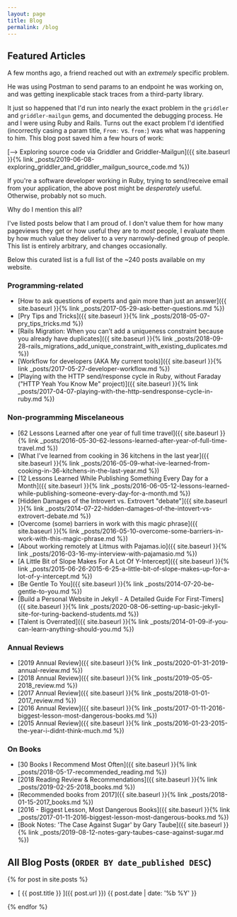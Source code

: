 ```yaml
---
layout: page
title: Blog
permalink: /blog
---
```


## Featured Articles

A few months ago, a friend reached out with an _extremely_ specific problem. 

He was using Postman to send params to an endpoint he was working on, and was getting inexplicable stack traces from a third-party library. 

It just so happened that I'd run into nearly the exact problem in the `griddler` and `griddler-mailgun` gems, and documented the debugging process. He and I were using Ruby and Rails. Turns out the exact problem I'd identified (incorrectly casing a param title, `From:` vs. `from:`) was what was happening to him. This blog post saved him a few hours of work:

[--> Exploring source code via Griddler and Griddler-Mailgun]({{ site.baseurl }}{% link _posts/2019-06-08-exploring_griddler_and_griddler_mailgun_source_code.md %})

If you're a software developer working in Ruby, trying to send/receive email from your application, the above post might be _desperately_ useful. Otherwise, probably not so much.

Why do I mention this all? 

I've listed posts below that I am proud of. I don't value them for how many pageviews they get or how useful they are to _most_ people, I evaluate them by how much value they deliver to a very narrowly-defined group of people. This list is entirely arbitrary, and changes occasionally. 

Below this curated list is a full list of the ~240 posts available on my website. 

### Programming-related

- [How to ask questions of experts and gain more than just an answer]({{ site.baseurl }}{% link _posts/2017-05-29-ask-better-questions.md %})
- [Pry Tips and Tricks]({{ site.baseurl }}{% link _posts/2018-05-07-pry_tips_tricks.md %})
- [Rails Migration: When you can’t add a uniqueness constraint because you already have duplicates]({{ site.baseurl }}{% link _posts/2018-09-28-rails_migrations_add_unique_constraint_with_existing_duplicates.md %})
- [Workflow for developers (AKA My current tools)]({{ site.baseurl }}{% link _posts/2017-05-27-developer-workflow.md %})
- [Playing with the HTTP send/response cycle in Ruby, without Faraday ("HTTP Yeah You Know Me" project)]({{ site.baseurl }}{% link _posts/2017-04-07-playing-with-the-http-sendresponse-cycle-in-ruby.md %})

### Non-programming Miscelaneous 

- [62 Lessons Learned after one year of full time travel]({{ site.baseurl }}{% link _posts/2016-05-30-62-lessons-learned-after-year-of-full-time-travel.md %})
- [What I've learned from cooking in 36 kitchens in the last year]({{ site.baseurl }}{% link _posts/2016-05-09-what-ive-learned-from-cooking-in-36-kitchens-in-the-last-year.md %})
- [12 Lessons Learned While Publishing Something Every Day for a Month]({{ site.baseurl }}{% link _posts/2016-06-05-12-lessons-learned-while-publishing-someone-every-day-for-a-month.md %})
- [Hidden Damages of the Introvert vs. Extrovert "debate"]({{ site.baseurl }}{% link _posts/2014-07-22-hidden-damages-of-the-intovert-vs-extrovert-debate.md %})
- [Overcome (some) barriers in work with this magic phrase]({{ site.baseurl }}{% link _posts/2016-05-10-overcome-some-barriers-in-work-with-this-magic-phrase.md %})
- [About working remotely at Litmus with Pajamas.io]({{ site.baseurl }}{% link _posts/2016-03-16-my-interview-with-pajamasio.md %})
- [A Little Bit of Slope Makes For A Lot Of Y-Intercept]({{ site.baseurl }}{% link _posts/2015-06-26-2015-6-25-a-little-bit-of-slope-makes-up-for-a-lot-of-y-intercept.md %})
- [Be Gentle To You]({{ site.baseurl }}{% link _posts/2014-07-20-be-gentle-to-you.md %})
- [Build a Personal Website in Jekyll - A Detailed Guide For First-Timers]({{ site.baseurl }}{% link _posts/2020-08-06-setting-up-basic-jekyll-site-for-turing-backend-students.md %})
- [Talent is Overrated]({{ site.baseurl }}{% link _posts/2014-01-09-if-you-can-learn-anything-should-you.md %})

### Annual Reviews

- [2019 Annual Review]({{ site.baseurl }}{% link _posts/2020-01-31-2019-annual-review.md %})
- [2018 Annual Review]({{ site.baseurl }}{% link _posts/2019-05-05-2018_review.md %})
- [2017 Annual Review]({{ site.baseurl }}{% link _posts/2018-01-01-2017_review.md %})
- [2016 Annual Review]({{ site.baseurl }}{% link _posts/2017-01-11-2016-biggest-lesson-most-dangerous-books.md %})
- [2015 Annual Review]({{ site.baseurl }}{% link _posts/2016-01-23-2015-the-year-i-didnt-think-much.md %})

### On Books

- [30 Books I Recommend Most Often]({{ site.baseurl }}{% link _posts/2018-05-17-recommended_reading.md %})
- [2018 Reading Review & Recommendations]({{ site.baseurl }}{% link _posts/2019-02-25-2018_books.md %})
- [Recommended books from 2017]({{ site.baseurl }}{% link _posts/2018-01-15-2017_books.md %})
- [2016 - Biggest Lesson, Most Dangerous Books]({{ site.baseurl }}{% link _posts/2017-01-11-2016-biggest-lesson-most-dangerous-books.md %})
- [Book Notes: 'The Case Against Sugar' by Gary Taube]({{ site.baseurl }}{% link _posts/2019-08-12-notes-gary-taubes-case-against-sugar.md %})



## All Blog Posts (`ORDER BY date_published DESC`)
{% for post in site.posts %}
  * [ {{ post.title }} ]({{ post.url }}) <time class="archive-date">{{ post.date | date: '%b %Y' }}</time>

{% endfor %}
